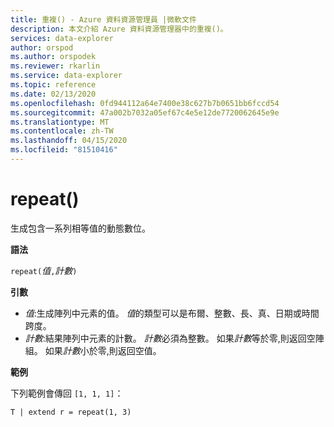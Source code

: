 ```yaml
---
title: 重複() - Azure 資料資源管理員 |微軟文件
description: 本文介紹 Azure 資料資源管理器中的重複()。
services: data-explorer
author: orspod
ms.author: orspodek
ms.reviewer: rkarlin
ms.service: data-explorer
ms.topic: reference
ms.date: 02/13/2020
ms.openlocfilehash: 0fd944112a64e7400e38c627b7b0651bb6fccd54
ms.sourcegitcommit: 47a002b7032a05ef67c4e5e12de7720062645e9e
ms.translationtype: MT
ms.contentlocale: zh-TW
ms.lasthandoff: 04/15/2020
ms.locfileid: "81510416"
---
```

# <a name="repeat"></a>repeat()

生成包含一系列相等值的動態數位。

**語法**

`repeat(`*值*`,`*計數*`)` 

**引數**

* *值*:生成陣列中元素的值。 *值*的類型可以是布爾、整數、長、真、日期或時間跨度。   
* *計數*:結果陣列中元素的計數。 *計數*必須為整數。
如果*計數*等於零,則返回空陣組。
如果*計數*小於零,則返回空值。 

**範例**

下列範例會傳回 `[1, 1, 1]`：

```kusto
T | extend r = repeat(1, 3)
```